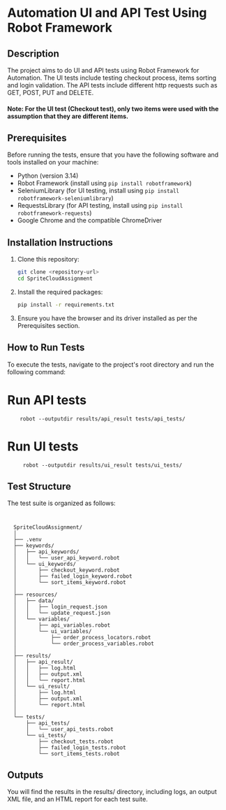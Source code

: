 # Automation UI and API Test Using Robot Framework

## Description
The project aims to do UI and API tests using Robot Framework for Automation. The UI tests include testing checkout process, items sorting and login validation.
The API tests include different http requests such as GET, POST, PUT and DELETE.


#### Note: For the UI test (Checkout test), only two items were used with the assumption that they are different items.

## Prerequisites
Before running the tests, ensure that you have the following software and tools installed on your machine:

- Python (version 3.14)
- Robot Framework (install using `pip install robotframework`)
- SeleniumLibrary (for UI testing, install using `pip install robotframework-seleniumlibrary`)
- RequestsLibrary (for API testing, install using `pip install robotframework-requests`)
- Google Chrome and the compatible ChromeDriver

## Installation Instructions
1. Clone this repository:
   ```bash
   git clone <repository-url>
   cd SpriteCloudAssignment
2. Install the required packages:
   ```bash
   pip install -r requirements.txt
3. Ensure you have the browser and its driver installed as per the Prerequisites section.

## How to Run Tests
To execute the tests, navigate to the project's root directory and run the following command:

   # Run API tests
        robot --outputdir results/api_result tests/api_tests/
   # Run UI tests
         robot --outputdir results/ui_result tests/ui_tests/

## Test Structure
The test suite is organized as follows:
   # 
   
      SpriteCloudAssignment/
      │
      ├── .venv                   
      ├── keywords/               
      │   ├── api_keywords/
      │   │   └── user_api_keyword.robot
      │   └── ui_keywords/
      │       ├── checkout_keyword.robot
      │       ├── failed_login_keyword.robot
      │       └── sort_items_keyword.robot
      │
      ├── resources/              
      │   ├── data/
      │   │   ├── login_request.json
      │   │   └── update_request.json
      │   └── variables/
      │       ├── api_variables.robot
      │       └── ui_variables/
      │           ├── order_process_locators.robot
      │           └── order_process_variables.robot
      │
      ├── results/                
      │   ├── api_result/
      │   │   ├── log.html
      │   │   ├── output.xml
      │   │   └── report.html
      │   └── ui_result/
      │       ├── log.html
      │       ├── output.xml
      │       └── report.html
      │
      └── tests/                  
          ├── api_tests/
          │   └── user_api_tests.robot
          └── ui_tests/
              ├── checkout_tests.robot
              ├── failed_login_tests.robot
              └── sort_items_tests.robot
## Outputs
You will find the results in the results/ directory, including logs, an output XML file, and an HTML report for each test suite.